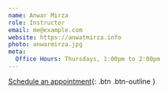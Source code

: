 ```yaml
---
name: Anwar Mirza
role: Instructor
email: me@example.com
website: https://anwatmirza.info
photo: anwarmirza.jpg
meta:
  Office Hours: Thursdays, 1:00pm to 2:00pm
---
```


[Schedule an appointment](#){: .btn .btn-outline }
